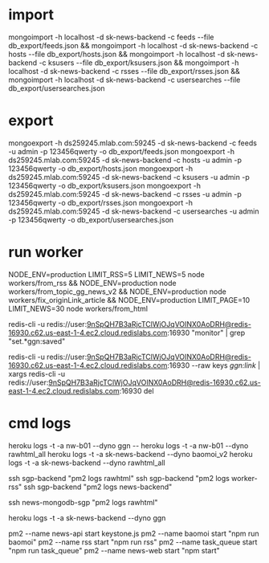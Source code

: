 # import

mongoimport -h localhost -d sk-news-backend -c feeds --file db_export/feeds.json && mongoimport -h localhost -d sk-news-backend -c hosts --file db_export/hosts.json && mongoimport -h localhost -d sk-news-backend -c ksusers --file db_export/ksusers.json && mongoimport -h localhost -d sk-news-backend -c rsses --file db_export/rsses.json && mongoimport -h localhost -d sk-news-backend -c usersearches --file db_export/usersearches.json

# export

mongoexport -h ds259245.mlab.com:59245 -d sk-news-backend -c feeds -u admin -p 123456qwerty -o db_export/feeds.json
mongoexport -h ds259245.mlab.com:59245 -d sk-news-backend -c hosts -u admin -p 123456qwerty -o db_export/hosts.json
mongoexport -h ds259245.mlab.com:59245 -d sk-news-backend -c ksusers -u admin -p 123456qwerty -o db_export/ksusers.json
mongoexport -h ds259245.mlab.com:59245 -d sk-news-backend -c rsses -u admin -p 123456qwerty -o db_export/rsses.json
mongoexport -h ds259245.mlab.com:59245 -d sk-news-backend -c usersearches -u admin -p 123456qwerty -o db_export/usersearches.json

# run worker
NODE_ENV=production LIMIT_RSS=5 LIMIT_NEWS=5 node workers/from_rss && NODE_ENV=production node workers/from_topic_gg_news_v2 && NODE_ENV=production node workers/fix_originLink_article && NODE_ENV=production LIMIT_PAGE=10 LIMIT_NEWS=30 node workers/from_html

redis-cli -u redis://user:9nSpQH7B3aRjcTClWjOJqVOINX0AoDRH@redis-16930.c62.us-east-1-4.ec2.cloud.redislabs.com:16930 "monitor" | grep "set.*ggn:saved"

redis-cli -u redis://user:9nSpQH7B3aRjcTClWjOJqVOINX0AoDRH@redis-16930.c62.us-east-1-4.ec2.cloud.redislabs.com:16930 --raw keys *ggn:link* | xargs redis-cli -u redis://user:9nSpQH7B3aRjcTClWjOJqVOINX0AoDRH@redis-16930.c62.us-east-1-4.ec2.cloud.redislabs.com:16930 del

# cmd logs
heroku logs -t -a nw-b01 --dyno ggn
-- heroku logs -t -a nw-b01 --dyno rawhtml_all
heroku logs -t -a sk-news-backend --dyno baomoi_v2
heroku logs -t -a sk-news-backend --dyno rawhtml_all

ssh sgp-backend "pm2 logs rawhtml"
ssh sgp-backend "pm2 logs worker-rss"
ssh sgp-backend "pm2 logs news-backend"

ssh news-mongodb-sgp "pm2 logs rawhtml"

heroku logs -t -a sk-news-backend --dyno ggn

pm2 --name news-api start keystone.js
pm2 --name baomoi start "npm run baomoi"
pm2 --name rss start "npm run rss"
pm2 --name task_queue start "npm run task_queue"
pm2 --name news-web start "npm start"
